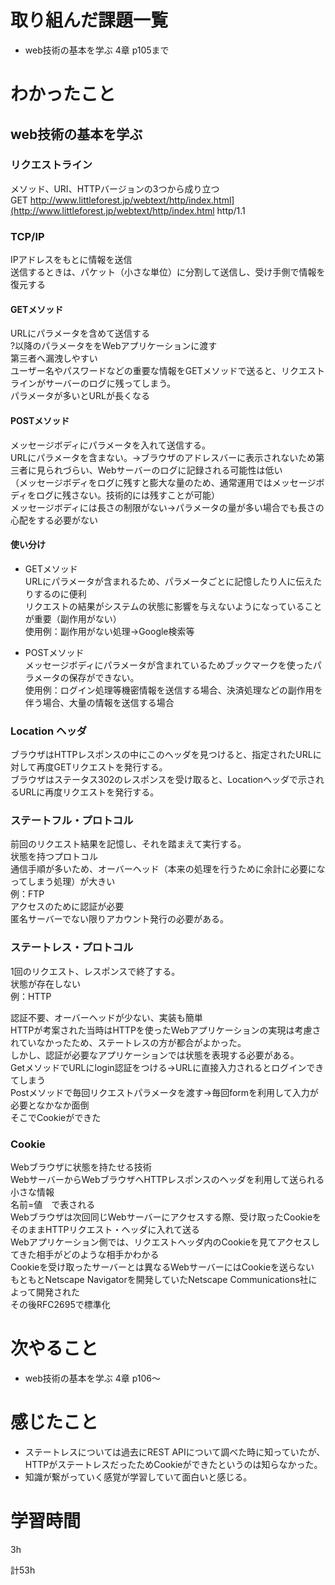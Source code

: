 # 取り組んだ課題一覧
* web技術の基本を学ぶ 4章 p105まで
# わかったこと
## web技術の基本を学ぶ
### リクエストライン
メソッド、URI、HTTPバージョンの3つから成り立つ  
GET http://www.littleforest.jp/webtext/http/index.html](http://www.littleforest.jp/webtext/http/index.html http/1.1  

### TCP/IP
IPアドレスをもとに情報を送信  
送信するときは、パケット（小さな単位）に分割して送信し、受け手側で情報を復元する  

#### GETメソッド
URLにパラメータを含めて送信する  
?以降のパラメータををWebアプリケーションに渡す  
第三者へ漏洩しやすい  
ユーザー名やパスワードなどの重要な情報をGETメソッドで送ると、リクエストラインがサーバーのログに残ってしまう。  
パラメータが多いとURLが長くなる  
#### POSTメソッド
メッセージボディにパラメータを入れて送信する。  
URLにパラメータを含まない。→ブラウザのアドレスバーに表示されないため第三者に見られづらい、Webサーバーのログに記録される可能性は低い  
（メッセージボディをログに残すと膨大な量のため、通常運用ではメッセージボディをログに残さない。技術的には残すことが可能）  
メッセージボディには長さの制限がない→パラメータの量が多い場合でも長さの心配をする必要がない  

#### 使い分け
- GETメソッド  
URLにパラメータが含まれるため、パラメータごとに記憶したり人に伝えたりするのに便利  
リクエストの結果がシステムの状態に影響を与えないようになっていることが重要（副作用がない）  
使用例：副作用がない処理→Google検索等  

- POSTメソッド  
メッセージボディにパラメータが含まれているためブックマークを使ったパラメータの保存ができない。  
使用例：ログイン処理等機密情報を送信する場合、決済処理などの副作用を伴う場合、大量の情報を送信する場合  

### Location ヘッダ  
ブラウザはHTTPレスポンスの中にこのヘッダを見つけると、指定されたURLに対して再度GETリクエストを発行する。  
ブラウザはステータス302のレスポンスを受け取ると、Locationヘッダで示されるURLに再度リクエストを発行する。  

### ステートフル・プロトコル
前回のリクエスト結果を記憶し、それを踏まえて実行する。  
状態を持つプロトコル  
通信手順が多いため、オーバーヘッド（本来の処理を行うために余計に必要になってしまう処理）が大きい  
例：FTP  
アクセスのために認証が必要  
匿名サーバーでない限りアカウント発行の必要がある。  

### ステートレス・プロトコル
1回のリクエスト、レスポンスで終了する。  
状態が存在しない  
例：HTTP  

認証不要、オーバーヘッドが少ない、実装も簡単  
HTTPが考案された当時はHTTPを使ったWebアプリケーションの実現は考慮されていなかったため、ステートレスの方が都合がよかった。  
しかし、認証が必要なアプリケーションでは状態を表現する必要がある。  
GetメソッドでURLにlogin認証をつける→URLに直接入力されるとログインできてしまう    
Postメソッドで毎回リクエストパラメータを渡す→毎回formを利用して入力が必要となかなか面倒  
そこでCookieができた  

### Cookie
Webブラウザに状態を持たせる技術  
WebサーバーからWebブラウザへHTTPレスポンスのヘッダを利用して送られる小さな情報  
名前=値　で表される  
Webブラウザは次回同じWebサーバーにアクセスする際、受け取ったCookieをそのままHTTPリクエスト・ヘッダに入れて送る  
Webアプリケーション側では、リクエストヘッダ内のCookieを見てアクセスしてきた相手がどのような相手かわかる  
Cookieを受け取ったサーバーとは異なるWebサーバーにはCookieを送らない  
もともとNetscape Navigatorを開発していたNetscape Communications社によって開発された  
その後RFC2695で標準化  

  
# 次やること
* web技術の基本を学ぶ 4章 p106～
# 感じたこと
* ステートレスについては過去にREST APIについて調べた時に知っていたが、HTTPがステートレスだったためCookieができたというのは知らなかった。
* 知識が繋がっていく感覚が学習していて面白いと感じる。
# 学習時間
3h

計53h
